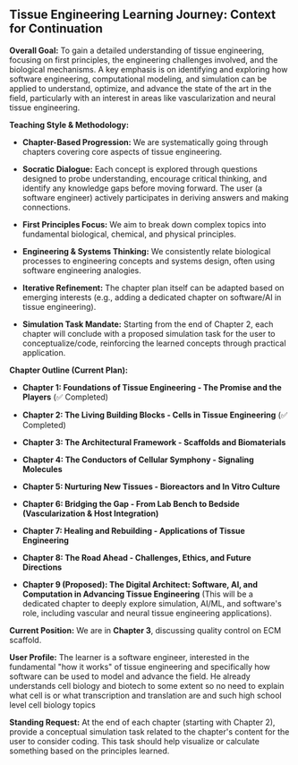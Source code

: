 ## Tissue Engineering Learning Journey: Context for Continuation

**Overall Goal:** To gain a detailed understanding of tissue engineering, focusing on first principles, the engineering challenges involved, and the biological mechanisms. A key emphasis is on identifying and exploring how software engineering, computational modeling, and simulation can be applied to understand, optimize, and advance the state of the art in the field, particularly with an interest in areas like vascularization and neural tissue engineering.

**Teaching Style & Methodology:**

- **Chapter-Based Progression:** We are systematically going through chapters covering core aspects of tissue engineering.
    
- **Socratic Dialogue:** Each concept is explored through questions designed to probe understanding, encourage critical thinking, and identify any knowledge gaps before moving forward. The user (a software engineer) actively participates in deriving answers and making connections.
    
- **First Principles Focus:** We aim to break down complex topics into fundamental biological, chemical, and physical principles.
    
- **Engineering & Systems Thinking:** We consistently relate biological processes to engineering concepts and systems design, often using software engineering analogies.
    
- **Iterative Refinement:** The chapter plan itself can be adapted based on emerging interests (e.g., adding a dedicated chapter on software/AI in tissue engineering).
    
- **Simulation Task Mandate:** Starting from the end of Chapter 2, each chapter will conclude with a proposed simulation task for the user to conceptualize/code, reinforcing the learned concepts through practical application.
    

**Chapter Outline (Current Plan):**

- **Chapter 1: Foundations of Tissue Engineering - The Promise and the Players** (✅ Completed)
    
- **Chapter 2: The Living Building Blocks - Cells in Tissue Engineering** (✅ Completed)
    
- **Chapter 3: The Architectural Framework - Scaffolds and Biomaterials**
    
- **Chapter 4: The Conductors of Cellular Symphony - Signaling Molecules**
    
- **Chapter 5: Nurturing New Tissues - Bioreactors and In Vitro Culture**
    
- **Chapter 6: Bridging the Gap - From Lab Bench to Bedside (Vascularization & Host Integration)**
    
- **Chapter 7: Healing and Rebuilding - Applications of Tissue Engineering**
    
- **Chapter 8: The Road Ahead - Challenges, Ethics, and Future Directions**
    
- **Chapter 9 (Proposed): The Digital Architect: Software, AI, and Computation in Advancing Tissue Engineering** (This will be a dedicated chapter to deeply explore simulation, AI/ML, and software's role, including vascular and neural tissue engineering applications).
    

**Current Position:** We are in **Chapter 3**, discussing quality control on ECM scaffold.

**User Profile:** The learner is a software engineer, interested in the fundamental "how it works" of tissue engineering and specifically how software can be used to model and advance the field. He already understands cell biology and biotech to some extent so no need to explain what cell is or what transcription and translation are and such high school level cell biology topics

**Standing Request:** At the end of each chapter (starting with Chapter 2), provide a conceptual simulation task related to the chapter's content for the user to consider coding. This task should help visualize or calculate something based on the principles learned.